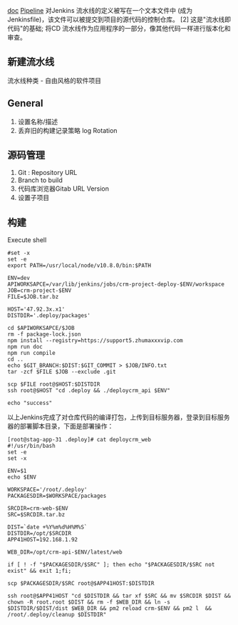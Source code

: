 [doc](https://www.jenkins.io/zh/doc/)
[Pipeline](https://www.jenkins.io/zh/doc/book/pipeline/)
对Jenkins 流水线的定义被写在一个文本文件中 (成为 Jenkinsfile)，该文件可以被提交到项目的源代码的控制仓库。 [2] 这是"流水线即代码"的基础; 将CD 流水线作为应用程序的一部分，像其他代码一样进行版本化和审查。 

## 新建流水线
流水线种类 - 自由风格的软件项目

## General
1. 设置名称/描述
2. 丢弃旧的构建记录策略 log Rotation

## 源码管理
1. Git : Repository URL
2. Branch to build
3. 代码库浏览器Gitab URL Version
4. 设置子项目

## 构建
Execute shell

```shell
#set -x
set -e
export PATH=/usr/local/node/v10.8.0/bin:$PATH

ENV=dev
APIWORKSAPCE=/var/lib/jenkins/jobs/crm-project-deploy-$ENV/workspace
JOB=crm-project-$ENV
FILE=$JOB.tar.bz

HOST='47.92.3x.x1'
DISTDIR='.deploy/packages'

cd $APIWORKSAPCE/$JOB
rm -f package-lock.json
npm install --registry=https://support5.zhumaxxxvip.com
npm run doc
npm run compile
cd ..
echo $GIT_BRANCH:$DIST:$GIT_COMMIT > $JOB/INFO.txt
tar -zcf $FILE $JOB --exclude .git

scp $FILE root@$HOST:$DISTDIR
ssh root@$HOST "cd .deploy && ./deploycrm_api $ENV"

echo "success"
```

以上Jenkins完成了对仓库代码的编译打包，上传到目标服务器，登录到目标服务器的部署脚本目录，下面是部署操作：
```shell
[root@stag-app-31 .deploy]# cat deploycrm_web
#!/usr/bin/bash
set -e
set -x

ENV=$1
echo $ENV

WORKSPACE='/root/.deploy'
PACKAGESDIR=$WORKSPACE/packages

SRCDIR=crm-web-$ENV
SRC=$SRCDIR.tar.bz

DIST=`date +%Y%m%d%H%M%S`
DISTDIR=/opt/$SRCDIR
APP41HOST=192.168.1.92

WEB_DIR=/opt/crm-api-$ENV/latest/web

if [ ! -f "$PACKAGESDIR/$SRC" ]; then echo "$PACKAGESDIR/$SRC not exist" && exit 1;fi;

scp $PACKAGESDIR/$SRC root@$APP41HOST:$DISTDIR

ssh root@$APP41HOST "cd $DISTDIR && tar xf $SRC && mv $SRCDIR $DIST && chown -R root.root $DIST && rm -f $WEB_DIR && ln -s $DISTDIR/$DIST/dist $WEB_DIR && pm2 reload crm-$ENV && pm2 l  && /root/.deploy/cleanup $DISTDIR"
```
